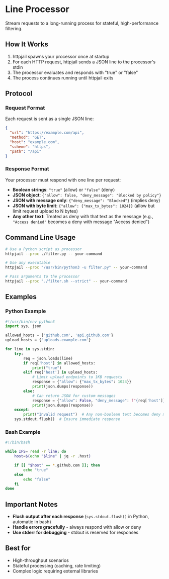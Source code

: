# Line Processor

Stream requests to a long-running process for stateful, high-performance filtering.

## How It Works

1. httpjail spawns your processor once at startup
2. For each HTTP request, httpjail sends a JSON line to the processor's stdin
3. The processor evaluates and responds with "true" or "false"
4. The process continues running until httpjail exits

## Protocol

### Request Format

Each request is sent as a single JSON line:

```json
{
  "url": "https://example.com/api",
  "method": "GET",
  "host": "example.com",
  "scheme": "https",
  "path": "/api"
}
```

### Response Format

Your processor must respond with one line per request:

- **Boolean strings**: `"true"` (allow) or `"false"` (deny)
- **JSON object**: `{"allow": false, "deny_message": "Blocked by policy"}`
- **JSON with message only**: `{"deny_message": "Blocked"}` (implies deny)
- **JSON with byte limit**: `{"allow": {"max_tx_bytes": 1024}}` (allow but limit request upload to N bytes)
- **Any other text**: Treated as deny with that text as the message (e.g., `"Access denied"` becomes a deny with message "Access denied")

## Command Line Usage

```bash
# Use a Python script as processor
httpjail --proc ./filter.py -- your-command

# Use any executable
httpjail --proc "/usr/bin/python3 -u filter.py" -- your-command

# Pass arguments to the processor
httpjail --proc "./filter.sh --strict" -- your-command
```

## Examples

### Python Example

```python
#!/usr/bin/env python3
import sys, json

allowed_hosts = {'github.com', 'api.github.com'}
upload_hosts = {'uploads.example.com'}

for line in sys.stdin:
    try:
        req = json.loads(line)
        if req['host'] in allowed_hosts:
            print("true")
        elif req['host'] in upload_hosts:
            # Limit upload endpoints to 1KB requests
            response = {"allow": {"max_tx_bytes": 1024}}
            print(json.dumps(response))
        else:
            # Can return JSON for custom messages
            response = {"allow": False, "deny_message": f"{req['host']} not allowed"}
            print(json.dumps(response))
    except:
        print("Invalid request")  # Any non-boolean text becomes deny message
    sys.stdout.flush()  # Ensure immediate response
```

### Bash Example

```bash
#!/bin/bash

while IFS= read -r line; do
    host=$(echo "$line" | jq -r .host)

    if [[ "$host" == *.github.com ]]; then
        echo "true"
    else
        echo "false"
    fi
done
```

## Important Notes

- **Flush output after each response** (`sys.stdout.flush()` in Python, automatic in bash)
- **Handle errors gracefully** - always respond with allow or deny
- **Use stderr for debugging** - stdout is reserved for responses

## Best for

- High-throughput scenarios
- Stateful processing (caching, rate limiting)
- Complex logic requiring external libraries
